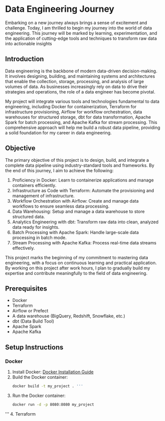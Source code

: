 # Data Engineering Journey

Embarking on a new journey always brings a sense of excitement and challenge. Today, I am thrilled to begin my journey into the world of data engineering. This journey will be marked by learning, experimentation, and the application of cutting-edge tools and techniques to transform raw data into actionable insights

## Introduction

Data engineering is the backbone of modern data-driven decision-making. It involves designing, building, and maintaining systems and architectures that enable the collection, storage, processing, and analysis of large volumes of data. As businesses increasingly rely on data to drive their strategies and operations, the role of a data engineer has become pivotal.

My project will integrate various tools and technologies fundamental to data engineering, including Docker for containerization, Terraform for infrastructure provisioning, Airflow for workflow orchestration, data warehouses for structured storage, dbt for data transformation, Apache Spark for batch processing, and Apache Kafka for stream processing. This comprehensive approach will help me build a robust data pipeline, providing a solid foundation for my career in data engineering.

## Objective

The primary objective of this project is to design, build, and integrate a complete data pipeline using industry-standard tools and frameworks. By the end of this journey, I aim to achieve the following:

1. Proficiency in Docker: Learn to containerize applications and manage containers efficiently.
2. Infrastructure as Code with Terraform: Automate the provisioning and management of infrastructure.
3. Workflow Orchestration with Airflow: Create and manage data workflows to ensure seamless data processing.
4. Data Warehousing: Setup and manage a data warehouse to store structured data.
5. Analytics Engineering with dbt: Transform raw data into clean, analyzed data ready for insights.
6. Batch Processing with Apache Spark: Handle large-scale data processing in batch mode.
7. Stream Processing with Apache Kafka: Process real-time data streams effectively.

This project marks the beginning of my commitment to mastering data engineering, with a focus on continuous learning and practical application. By working on this project after work hours, I plan to gradually build my expertise and contribute meaningfully to the field of data engineering.


## Prerequisites
- Docker
- Terraform
- Airflow or Prefect
- A data warehouse (BigQuery, Redshift, Snowflake, etc.)
- dbt (Data Build Tool)
- Apache Spark
- Apache Kafka

## Setup Instructions

### Docker
1. Install Docker: [Docker Installation Guide](https://docs.docker.com/get-docker/)
2. Build the Docker container:
   ```sh
   docker build -t my_project . '''
3. Run the Docker container:
   ```sh
   docker run -d -p 8080:8080 my_project
'''
4. Terraform


   
